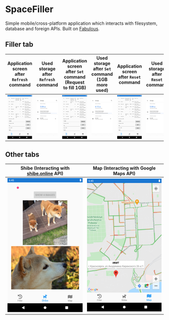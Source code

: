 # SpaceFiller

Simple mobile/cross-platform application which interacts with filesystem, database and foreign APIs. Built on [Fabulous](https://github.com/fsprojects/Fabulous).

## Filler tab

| Application screen after `Refresh` command | Used storage after `Refresh` command | Application screen after `Set` command (Request to fill 1GB) | Used storage after `Set` command (1GB more used) | Application screen after `Reset` command | Used storage after `Reset` command |
| - | - | - | - | - | - | 
| ![image](https://github.com/prekel/SpaceFiller/blob/1a252839075ecbc129966bd72c858abc7c511ba9/Screenshots/Screenshot_1633064205.png?raw=true) | ![image](https://github.com/prekel/SpaceFiller/blob/1a252839075ecbc129966bd72c858abc7c511ba9/Screenshots/Screenshot_1633064252.png?raw=true) | ![image](https://github.com/prekel/SpaceFiller/blob/1a252839075ecbc129966bd72c858abc7c511ba9/Screenshots/Screenshot_1633064302.png?raw=true) | ![image](https://github.com/prekel/SpaceFiller/blob/1a252839075ecbc129966bd72c858abc7c511ba9/Screenshots/Screenshot_1633064312.png?raw=true) | ![image](https://github.com/prekel/SpaceFiller/blob/1a252839075ecbc129966bd72c858abc7c511ba9/Screenshots/Screenshot_1633064333.png?raw=true) | ![image](https://github.com/prekel/SpaceFiller/blob/1a252839075ecbc129966bd72c858abc7c511ba9/Screenshots/Screenshot_1633064343.png?raw=true) 

## Other tabs

| Shibe (Interacting with [shibe.online](https://shibe.online/) API) | Map (Interacting with Google Maps API) |
| - | - |
| ![image](https://github.com/prekel/SpaceFiller/blob/1a252839075ecbc129966bd72c858abc7c511ba9/Screenshots/Screenshot_1633064365.png?raw=true) | ![image](https://github.com/prekel/SpaceFiller/blob/1a252839075ecbc129966bd72c858abc7c511ba9/Screenshots/Screenshot_1633064401.png?raw=true) |
